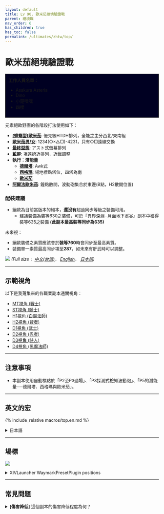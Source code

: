 ```yaml
---
layout: default
title: Lv 90. 歐米茄絕境驗證戰
parent: 絕境戰
nav_order: 6
has_children: true
has_toc: false
permalink: /ultimates/zhtw/top/
---
```


# 歐米茄絕境驗證戰

<div style="background-color: #002 ; padding: 10px; border: 1px solid;">
<b>工作人員名單：</b>
<ul>
  <li>Asakura Asteria</li>
  <li>Dino</li>
  <li>小楚嘿嘿</li>
  <li>四櫻</li>
</ul>
</div>

元素絕歐野團的各階段打法使用如下：

- [**(蟑螂型)歐米茄**](01_omega): 優先級HTDH排列，全能之主分西北/東南組
- [**歐米茄男/女**](02_omega_mf): 1234(○×△□)-4231，只有○□遠線交換
- [**最終型態**](03_omega_reconfigured): アスト式螢幕排列
- [**藍屏**](04_blue_screen): 坦遠奶近排列，近戰調整
- **執行：潛能量**
  - [**德爾塔**](05_run_dynamis_delta): Awk式
  - [**西格瑪**](05_run_dynamis_sigma): 場地標點塔位，四塔為南
  - [**歐米茄**](05_run_dynamis_omega)
- [**阿爾法歐米茄**](06_alpha_omega): 鐘點散開，波動砲集合於東邊(B點，H2散開位置)

### 配裝建議

- 絕歐為目前當版本的絕本，**還沒有**超過同步等級之裝備可用。
  - 建議裝備為裝等630之裝備，可於『異界深淵─月面地下溪谷』副本中獲得裝等635之裝備 **(此副本最高裝等同步為635)**

未來視：

- 絕歐裝備之素質應該會於**裝等760**時會同步至最高素質。
- 裝備單一素質最高同步項至**287**，如未來有肝武時可以調整。

![]({{site.baseurl}}/images/ultimates/top/top_cheatsheet_zhtw.jpg)
*(Full size： [中文(台灣)]({{site.baseurl}}/images/ultimates/top/top_cheatsheet_zhtw.jpg)，
[English]({{site.baseurl}}/images/ultimates/top/top_cheatsheet.jpg)，
[日本語]({{site.baseurl}}/images/ultimates/top/top_cheatsheet_jp.jpg))*

---

## 示範視角

以下是我蒐集來的各職業副本通關視角：

- [MT視角 (戰士)](https://youtube.com/live/ddu61i9cG6Q)
- [ST視角 (騎士)](https://youtube.com/live/sn_3cjm2vIo)
- [H1視角 (白魔法師)](https://youtube.com/live/4OtrT1IDH5c)
- [H2視角 (賢者)](https://youtube.com/live/wklF6mteicY)
- [D1視角 (武士)](https://youtube.com/live/_zxDr1mJLbo)
- [D2視角 (忍者)](https://youtube.com/live/IWayItot1o8)
- [D3視角 (詩人)](https://youtube.com/live/r-a6z9Ys4OU)
- [D4視角 (黑魔法師)](https://youtube.com/live/bB3v9ev093I)

---

## 注意事項

- 本副本使用自動標點於「P2至P3過場」、「P3探測式檢知波動砲」、「P5的潛能量──德爾塔、西格瑪與歐米茄」。

---

## 英文的宏

{% include_relative macros/top.en.md %}

<details markdown=block>
<summary>日本語</summary>

{% include_relative macros/top.jp.md %}

</details>

---

## 場標

![]({{site.baseurl}}/images/ultimates/top/markers.jpg)
<details markdown=block>
<summary>XIVLauncher WaymarkPresetPlugin positions</summary>

```json
{
  "Name":"TOP",
  "MapID":908,
  "A":{"X":100.0,"Y":0.0,"Z":87.0,"ID":0,"Active":true},
  "B":{"X":113.0,"Y":0.0,"Z":100.0,"ID":1,"Active":true},
  "C":{"X":100.0,"Y":0.0,"Z":113.0,"ID":2,"Active":true},
  "D":{"X":87.0,"Y":0.0,"Z":100.0,"ID":3,"Active":true},
  "One":{"X":109.192,"Y":0.0,"Z":90.808,"ID":4,"Active":true},
  "Two":{"X":109.192,"Y":0.0,"Z":109.192,"ID":5,"Active":true},
  "Three":{"X":90.808,"Y":0.0,"Z":109.192,"ID":6,"Active":true},
  "Four":{"X":90.808,"Y":0.0,"Z":90.808,"ID":7,"Active":true}
}
```

</details>

---

## 常見問題

<details markdown=block>
<summary><b>[傷害降低]</b> 這個副本的傷害降低程度為何？</summary>
<table>
  <tr>
    <td>
      <p>此副本的傷害降低程度為 <b>90%</b>。</p>
      <p><em>(是的，比連續死亡兩次後復活的大黑頭(75%) 還要低!)</em></p>
    </td>
  </tr>
</table>
</details>

<script data-goatcounter="https://tuufless.goatcounter.com/count"
        async src="//gc.zgo.at/count.js"></script>